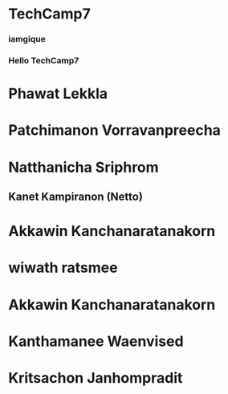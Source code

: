 # TechCamp7
### iamgique
### Hello TechCamp7
# Phawat Lekkla
# Patchimanon Vorravanpreecha
# Natthanicha Sriphrom
## Kanet Kampiranon (Netto)
# Akkawin Kanchanaratanakorn
# wiwath ratsmee
# Akkawin Kanchanaratanakorn
# Kanthamanee Waenvised
# Kritsachon Janhompradit



